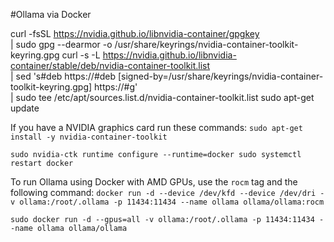 #Ollama via Docker



curl -fsSL https://nvidia.github.io/libnvidia-container/gpgkey \
    | sudo gpg --dearmor -o /usr/share/keyrings/nvidia-container-toolkit-keyring.gpg
curl -s -L https://nvidia.github.io/libnvidia-container/stable/deb/nvidia-container-toolkit.list \
    | sed 's#deb https://#deb [signed-by=/usr/share/keyrings/nvidia-container-toolkit-keyring.gpg] https://#g' \
    | sudo tee /etc/apt/sources.list.d/nvidia-container-toolkit.list
sudo apt-get update


If you have a NVIDIA graphics card run these commands:
`
sudo apt-get install -y nvidia-container-toolkit
`

`
sudo nvidia-ctk runtime configure --runtime=docker
sudo systemctl restart docker
`


To run Ollama using Docker with AMD GPUs, use the `rocm` tag and the following command:
`
docker run -d --device /dev/kfd --device /dev/dri -v ollama:/root/.ollama -p 11434:11434 --name ollama ollama/ollama:rocm
`

`
sudo docker run -d --gpus=all -v ollama:/root/.ollama -p 11434:11434 --name ollama ollama/ollama
`
